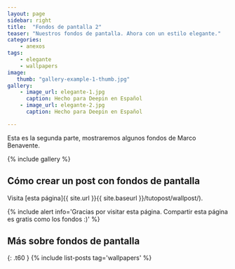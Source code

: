 ```yaml
---
layout: page
sidebar: right
title:  "Fondos de pantalla 2"
teaser: "Nuestros fondos de pantalla. Ahora con un estilo elegante."
categories:
    - anexos
tags:
    - elegante
    - wallpapers
image:
   thumb: "gallery-example-1-thumb.jpg"
gallery:
    - image_url: elegante-1.jpg
      caption: Hecho para Deepin en Español
    - image_url: elegante-2.jpg
      caption: Hecho para Deepin en Español

---
```

Esta es la segunda parte, mostraremos algunos fondos de Marco Benavente.

{% include gallery %}

## Cómo crear un post con fondos de pantalla

Visita [esta página]{{ site.url }}{{ site.baseurl }}/tutopost/wallpost/).

{% include alert info='Gracias por visitar esta página. Compartir esta página es gratis como los fondos :)' %}

## Más sobre fondos de pantalla
{: .t60 }
{% include list-posts tag='wallpapers' %}
